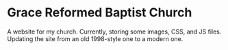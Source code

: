 # Grace Reformed Baptist Church
A website for my church.  Currently, storing some images, CSS, and JS files.  Updating the site from an old 1998-style one to a modern one.
